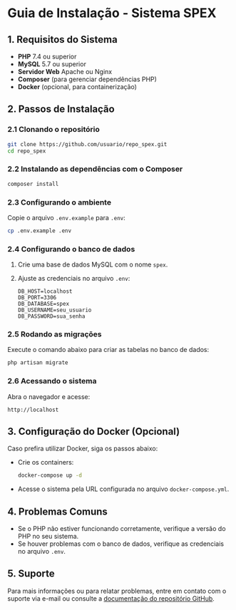 # Guia de Instalação - Sistema SPEX

## 1. Requisitos do Sistema

- **PHP** 7.4 ou superior
- **MySQL** 5.7 ou superior
- **Servidor Web** Apache ou Nginx
- **Composer** (para gerenciar dependências PHP)
- **Docker** (opcional, para containerização)

## 2. Passos de Instalação

### 2.1 Clonando o repositório

```bash
git clone https://github.com/usuario/repo_spex.git
cd repo_spex
```

### 2.2 Instalando as dependências com o Composer

```bash
composer install
```

### 2.3 Configurando o ambiente

Copie o arquivo `.env.example` para `.env`:

```bash
cp .env.example .env
```

### 2.4 Configurando o banco de dados

1. Crie uma base de dados MySQL com o nome `spex`.
2. Ajuste as credenciais no arquivo `.env`:

   ```env
   DB_HOST=localhost
   DB_PORT=3306
   DB_DATABASE=spex
   DB_USERNAME=seu_usuario
   DB_PASSWORD=sua_senha
   ```

### 2.5 Rodando as migrações

Execute o comando abaixo para criar as tabelas no banco de dados:

```bash
php artisan migrate
```

### 2.6 Acessando o sistema

Abra o navegador e acesse:

```
http://localhost
```

## 3. Configuração do Docker (Opcional)

Caso prefira utilizar Docker, siga os passos abaixo:

- Crie os containers:

  ```bash
  docker-compose up -d
  ```

- Acesse o sistema pela URL configurada no arquivo `docker-compose.yml`.

## 4. Problemas Comuns

- Se o PHP não estiver funcionando corretamente, verifique a versão do PHP no seu sistema.
- Se houver problemas com o banco de dados, verifique as credenciais no arquivo `.env`.

## 5. Suporte

Para mais informações ou para relatar problemas, entre em contato com o suporte via e-mail ou consulte a [documentação do repositório GitHub](https://github.com/usuario/repo_spex).